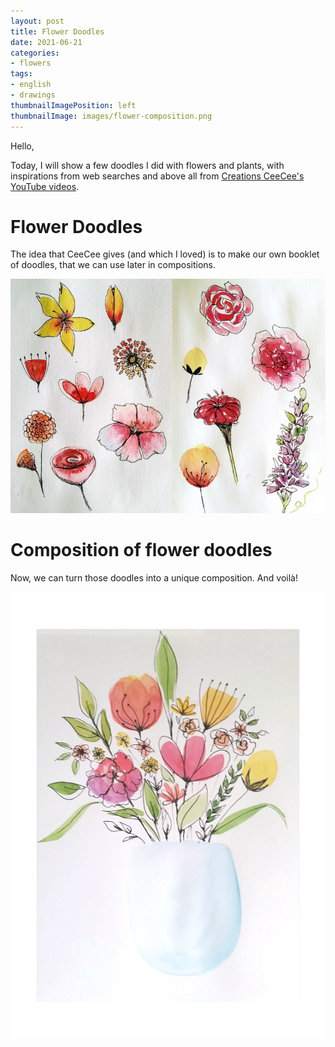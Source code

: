 ```yaml
---
layout: post
title: Flower Doodles
date: 2021-06-21
categories: 
- flowers
tags: 
- english
- drawings
thumbnailImagePosition: left
thumbnailImage: images/flower-composition.png
---
```


Hello,

Today, I will show a few doodles I did with flowers and plants, with inspirations from web searches and above all from 
[Creations CeeCee's YouTube videos](https://www.youtube.com/c/creationsceecee/featured).

# Flower Doodles

The idea that CeeCee gives (and which I loved) is to make our own booklet of doodles, 
that we can use later in compositions.

![flower-doodle](/images/flower-doodle.png)

# Composition of flower doodles

Now, we can turn those doodles into a unique composition. And voilà! 

![flower-composition](/images/flower-composition.png)

